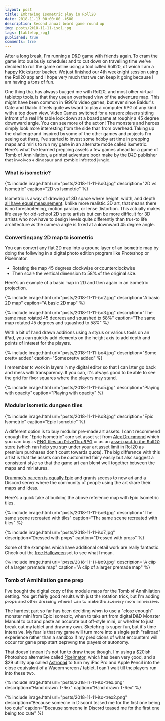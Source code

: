 ```yaml
---
layout: post
title: Embracing Isometric play in Roll20
date: 2018-11-13 00:00:00 -0500
description: Second anual board game round up
img: posts/2018-11-11-iso1.jpg
tags: [tabletop_rpg]
published: true
comments: true
---
```


After a long break, I'm running a D&D game with friends again. To cram the game into our busiy schedules and to cut down on travelling time we've decided to run the game online using a tool called Roll20, of which I am a happy Kickstarter backer.  We just finished our 4th weeknight session using the Roll20 app and I hope very much that we can keep it going because I am having a tons of fun.  

One thing that has always bugged me with Roll20, and most other virtual tabletop tools, is that they use an overhead view of the adventure map. This might have been common in 1990's video games, but ever since Baldur's Gate and Diablo it feels quite awkward to play a computer RPG of any kind with a top down view. Video Games switched for a reason: players sitting infront of a real life table look down at a board game at roughly a 45 degree downward angle. You can see more of the action! The monsters and heroes simply look more interesting from the side than from overhead. Taking up the challenge and inspired by some of the other games and projects I'm seeing out there, I've started to invest some hobby art time in prepping maps and minis to run my game in an alternate mode called isometric.  Here's what I've learned prepping assets a few games ahead for a game of Tomb of Annihilation, a printed adventure book make by the D&D publisher that involves a dinosaur and zombie infested jungle.

### What is isometric?

{% include image.html url="posts/2018-11-11-iso0.jpg" description="2D vs Isometric" caption="2D vs Isometric" %}

Isometric is a way of drawing of 3D space where height, width, and depth [all have equal measurement](https://en.wikipedia.org/wiki/Isometric). Unlike more realistic 3D art, that means there is no foreshortening, motion paralax, or lense distortion.  This actually makes life easy for old-school 2D sprite artists but can be more difficult for 3D artists who now have to design levels quite differently than true-to life architecture as the camera angle is fixed at a downward 45 degree angle.

### Converting any 2D map to isometric

You can convert any flat 2D map into a ground layer of an isometric map by doing the following in a digital photo edition program like Photoshop or Pixelmator. 

* Rotating the map 45 degrees clockwise or counterclockwise 
* Then scale the vertical dimension to 58% of the original size.  

Here's an example of a basic map in 2D and then again in an isometric projection.

{% include image.html url="posts/2018-11-11-iso2.jpg" description="A basic 2D map" caption="A basic 2D map" %}

{% include image.html url="posts/2018-11-11-iso3.jpg" description="The same map rotated 45 degrees and squashed to 58%" caption="The same map rotated 45 degrees and squashed to 58%" %}

With a bit of hand drawn additions using a stylus or various tools on an iPad, you can quickly add elements on the height axis to add depth and points of interest for the players.

{% include image.html url="posts/2018-11-11-iso4.jpg" description="Some pretty added" caption="Some pretty added" %}

I remember to work in layers in my digital editor so that I can later go back and mess with transparency.  If you can, it's always good to be able to see the grid for floor squares where the players may stand.

{% include image.html url="posts/2018-11-11-iso5.jpg" description="Playing with opacity" caption="Playing with opacity" %}

### Modular isometic dungeon tiles

{% include image.html url="posts/2018-11-11-iso8.jpg" description="Epic Isometric" caption="Epic Isometric" %}

A different option is to buy modular pre-made art assets. I can't recommend enough the "Epric Isometric" core set asset set from [Alex Drummond](http://www.alexdrummo.com/) which you can buy as [PNG files on DriveThruRPG](https://www.drivethrurpg.com/product/227980/Epic-Isometric-Digital-tabletop-core-set-Advanced) or as an [asset pack in the Roll20 store](https://marketplace.roll20.net/browse/set/2913/epic-isometric-core-set) (which can help you stay under your art asset limit in Roll20 as premium purchases don't count towards quota).  The big difference with this artist is that the assets can be customized fairly easily but also suggest a consistent style so that the game art can blend well together between the maps and miniatures.

[Drummo's patreon is equally Epic](https://www.patreon.com/epicisometric/posts) and grants access to new art and a Discord server where the community of people using the art share their maps and ideas.

Here's a quick take at building the above reference map with Epic Isometric tiles.

{% include image.html url="posts/2018-11-11-iso6.jpg" description="The same scene recreated with tiles" caption="The same scene recreated with tiles" %}

{% include image.html url="posts/2018-11-11-iso7.jpg" description="Dressed with props" caption="Dressed with props" %}

Some of the examples which have additional detail work are really fantastic.  Check out the [free Halloween](https://www.drivethrurpg.com/product/257582/Epic-Isometric-Halloween-Special-Edition) set to see what I mean.

{% include image.html url="posts/2018-11-11-iso9.jpg" description="A clip of a larger premade map" caption="A clip of a larger premade map" %}

### Tomb of Annihilation game prep

I've bought the digital copy of the module maps for the Tomb of Annihilation setting.  You get fairly good results with just the rotation trick, but I'm adding props and other dressing where I can to make the scenery more immersive.  

The hardest part so far has been deciding when to use a "close enough" monster mini from Epic Isometric, when to take art from digital D&D Monster Manual to cut and paste an accurate but off-style mini, or whether to just break out my tablet and draw my own. Sketching is super fun, but it's time intensive.  My fear is that my game will turn more into a single path "railroad" experience rather than a sandbox if my predictions of what encounters will occur for game prep start depriving the players of autonomy.  

That doesn't mean it's not fun to draw these though. I'm using a $20ish Photoshop alternative called [Pixelmator](https://www.pixelmator.com/mac/), which has been very good, and a $29 utility app called [Astropad](https://astropad.com/) to turn my iPad Pro and Apple Pencil into the close equivalent of a Wacom screen / tablet.  I can't wait till the players run into these two.

{% include image.html url="posts/2018-11-11-iso-trex.png" description="Hand drawn T-Rex" caption="Hand drawn T-Rex" %}

{% include image.html url="posts/2018-11-11-iso-trex2.png" description="Because someone in Discord teased me for the first one being too cute" caption="Because someone in Discord teased me for the first one being too cute" %}
